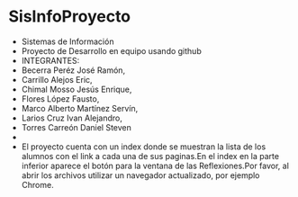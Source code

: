 # SisInfoProyecto
- Sistemas de Información
- Proyecto de Desarrollo en equipo usando github
- INTEGRANTES:
- Becerra Peréz José Ramón,
- Carrillo Alejos Eric,
- Chimal Mosso Jesús Enrique,
- Flores López Fausto,
- Marco Alberto Martínez Servín,
- Larios Cruz Ivan Alejandro,
- Torres Carreón Daniel Steven
 - 
- El proyecto cuenta con un index donde se muestran la lista de los alumnos con el link a cada una de sus paginas.En el index en la parte inferior aparece el botón para la ventana de las Reflexiones.Por favor, al abrir los archivos utilizar un navegador actualizado, por ejemplo Chrome.
